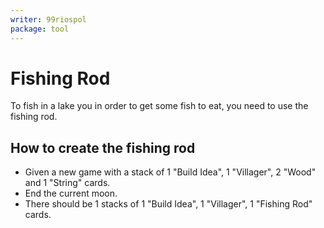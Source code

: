 ```yaml
---
writer: 99riospol
package: tool
---
```


# Fishing Rod

To fish in a lake you in order to get some fish to eat, you need to use the fishing rod.

## How to create the fishing rod

 * Given a new game with a stack of 1 "Build Idea", 1 "Villager", 2 "Wood" and 1 "String" cards.
 * End the current moon.
 * There should be 1 stacks of 1 "Build Idea", 1 "Villager", 1 "Fishing Rod" cards.

